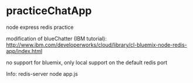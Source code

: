 practiceChatApp
===============

node express redis practice



modification of blueChatter (IBM tutorial): http://www.ibm.com/developerworks/cloud/library/cl-bluemix-node-redis-app/index.html

no support for bluemix, only local support on the default redis port


Info:
redis-server
node app.js
